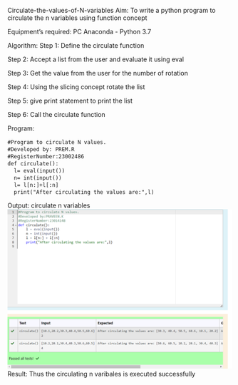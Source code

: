  Circulate-the-values-of-N-variables
Aim:
To write a python program to circulate the n variables using function concept

Equipment’s required:
PC Anaconda - Python 3.7

Algorithm:
Step 1:
Define the circulate function

Step 2:
Accept a list from the user and evaluate it using eval

Step 3:
Get the value from the user for the number of rotation

Step 4:
Using the slicing concept rotate the list

Step 5:
give print statement to print the list

Step 6:
Call the circulate function

Program:
```
#Program to circulate N values.
#Developed by: PREM.R
#RegisterNumber:23002486
def circulate():
  l= eval(input())
  n= int(input())
  l= l[n:]+l[:n]
  print("After circulating the values are:",l)

```
Output:
circulate n variables
![Alt text](<python exp2.png>)
Result:
Thus the circulating n varibales is executed successfully